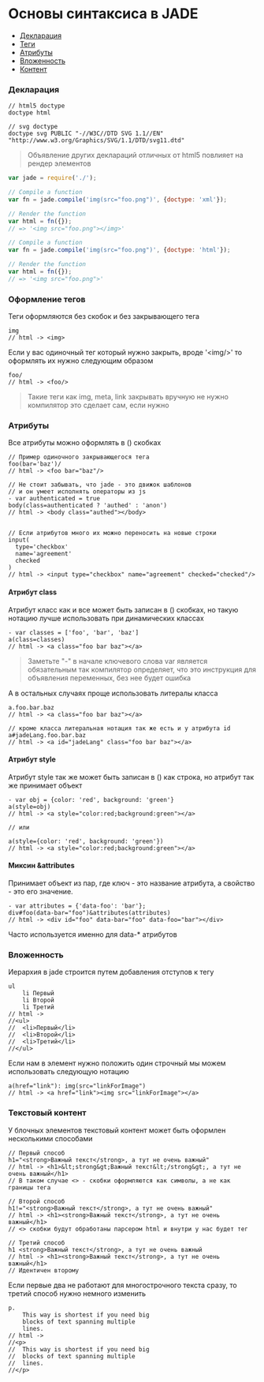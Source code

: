 # Основы синтаксиса в JADE
* [Декларация](#Декларация)
* [Теги](#Оформление-тегов)
* [Атрибуты](#Атрибуты)
* [Вложенность](#Вложенность)
* [Контент]()

### Декларация 
```Jade
// html5 doctype
doctype html

// svg doctype
doctype svg PUBLIC "-//W3C//DTD SVG 1.1//EN" "http://www.w3.org/Graphics/SVG/1.1/DTD/svg11.dtd"
```
> Объявление других деклараций отличных от
> html5 повлияет на рендер элементов

```javascript
var jade = require('./');

// Compile a function
var fn = jade.compile('img(src="foo.png")', {doctype: 'xml'});

// Render the function
var html = fn({});
// => '<img src="foo.png"></img>'

// Compile a function
var fn = jade.compile('img(src="foo.png")', {doctype: 'html'});

// Render the function
var html = fn({});
// => '<img src="foo.png">'

``` 

### Оформление тегов
Теги оформляются без скобок и без закрывающего тега

```Jade
img 
// html -> <img>
```

Если у вас одиночный тег который нужно закрыть, 
вроде '&lt;img/&gt;' то оформлять их нужно следующим образом
```Jade
foo/
// html -> <foo/>
```

> Такие теги как img, meta, link
> закрывать вручную не нужно компилятор это сделает сам, если нужно

### Атрибуты
Все атрибуты можно оформлять в () скобках
```Jade
// Пример одиночного закрывающегося тега
foo(bar='baz')/
// html -> <foo bar="baz"/>

// Не стоит забывать, что jade - это движок шаблонов
// и он умеет исполнять операторы из js
- var authenticated = true
body(class=authenticated ? 'authed' : 'anon')
// html -> <body class="authed"></body>


// Если атрибутов много их можно переносить на новые строки
input(
  type='checkbox'
  name='agreement'
  checked
)
// html -> <input type="checkbox" name="agreement" checked="checked"/>
```

#### Атрибут class
Атрибут класс как и все может быть записан в () скобках,
но такую нотацию лучше использовать при динамических классах
```Jade
- var classes = ['foo', 'bar', 'baz']
a(class=classes)
// html -> <a class="foo bar baz"></a>
```
> Заметьте "-" в начале ключевого слова var является обязательным
> так компилятор определяет, что это инструкция для объявления переменных,
> без нее будет ошибка

А в остальных случаях проще использовать литералы класса
```Jade
a.foo.bar.baz
// html -> <a class="foo bar baz"></a>

// кроме класса литеральная нотация так же есть и у атрибута id
a#jadeLang.foo.bar.baz
// html -> <a id="jadeLang" class="foo bar baz"></a>
```

#### Атрибут style
Атрибут style так же может быть записан в () как строка,
но атрибут так же принимает объект
```Jade
- var obj = {color: 'red', background: 'green'}
a(style=obj)
// html -> <a style="color:red;background:green"></a>

// или 

a(style={color: 'red', background: 'green'})
// html -> <a style="color:red;background:green"></a>
```

#### Миксин &attributes
Принимает объект из пар, где ключ - это название атрибута, а свойство - это его значение.
```Jade
- var attributes = {'data-foo': 'bar'};
div#foo(data-bar="foo")&attributes(attributes)
// html -> <div id="foo" data-bar="foo" data-foo="bar"></div>
```
Часто используется именно для data-* атрибутов

### Вложенность
Иерархия в jade строится путем добавления отступов к тегу
```Jade
ul
	li Первый
	li Второй
	li Третий
// html ->
//<ul>
//  <li>Первый</li>
//  <li>Второй</li>
//  <li>Третий</li>
//</ul>	
```
Если нам в элемент нужно положить один строчный мы можем использовать следующую нотацию
```Jade
a(href="link"): img(src="linkForImage")
// html -> <a href="link"><img src="linkForImage"></a>
```

### Текстовый контент
У блочных элементов текстовый контент может быть оформлен несколькими способами
```Jade
// Первый способ
h1="<strong>Важный текст</strong>, а тут не очень важный"
// html -> <h1>&lt;strong&gt;Важный текст&lt;/strong&gt;, а тут не очень важный</h1>
// В таком случае <> - скобки оформляются как символы, а не как границы тега

// Второй способ
h1!="<strong>Важный текст</strong>, а тут не очень важный"
// html -> <h1><strong>Важный текст</strong>, а тут не очень важный</h1>
// <> скобки будут обработаны парсером html и внутри у нас будет тег

// Третий способ
h1 <strong>Важный текст</strong>, а тут не очень важный
// html -> <h1><strong>Важный текст</strong>, а тут не очень важный</h1>
// Идентичен второму
```
Если первые два не работают для многострочного текста сразу, то третий способ нужно немного изменить
```Jade
p.
	This way is shortest if you need big
	blocks of text spanning multiple
	lines.
// html -> 
//<p>
//  This way is shortest if you need big
//  blocks of text spanning multiple
//	lines.
//</p>
```